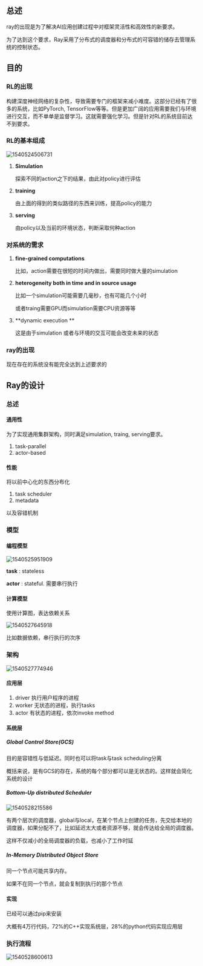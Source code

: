 ## 总述

ray的出现是为了解决AI应用创建过程中对框架灵活性和高效性的新要求。

为了达到这个要求，Ray采用了分布式的调度器和分布式的可容错的储存去管理系统的控制状态。

## 目的

### RL的出现

构建深度神经网络的复杂性，导致需要专门的框架来减小难度。这部分已经有了很多的系统，比如PyTorch, TensorFlow等等。但是更加广阔的应用需要我们与环境进行交互，而不单单是监督学习。这就需要强化学习。但是针对RL的系统目前达不到要求。

### RL的基本组成

![1540524506731](ray-overview/1540524506731.png)

1. **Simulation**

   探索不同的action之下的结果，由此对policy进行评估

2. **training**

   由上面的得到的类似路径的东西来训练，提高policy的能力

3. **serving**

   由policy以及当前的环境状态，判断采取何种action

### 对系统的需求

1. **fine-grained computations**

   比如，action需要在很短的时间内做出，需要同时做大量的simulation

2. **heterogeneity  both in time and in source usage**

   比如一个simulation可能需要几毫秒，也有可能几个小时

   或者traing需要GPU而simulation需要CPU资源等等

3. **dynamic execution **

   这是由于simulation 或者与环境的交互可能会改变未来的状态

### ray的出现

现在存在的系统没有能完全达到上述要求的

## Ray的设计

### 总述

#### 通用性

为了实现通用集群架构，同时满足simulation, traing, serving要求。

1. task-parallel
2. actor-based

#### 性能

将以前中心化的东西分布化

1. task scheduler
2. metadata

以及容错机制

### 模型

#### 编程模型

![1540525951909](ray-overview/1540525951909.png)

**task** : stateless

**actor** : stateful. 需要串行执行

#### 计算模型

使用计算图，表达依赖关系

![1540527645918](ray-overview/1540527645918.png)

比如数据依赖，串行执行的次序

### 架构

![1540527774946](ray-overview/1540527774946.png)

#### 应用层

1.  driver 执行用户程序的进程
2. worker 无状态的进程，执行tasks
3. actor 有状态的进程，依次invoke method

#### 系统层

##### Global Control Store(GCS)

目的是容错性与低延迟。同时也可以将task与task scheduling分离

概括来说，是有GCS的存在，系统的每个部分都可以是无状态的。这样就会简化系统的设计

##### Bottom-Up distributed Scheduler

![1540528215586](ray-overview/1540528215586.png)

有两个层次的调度器，global与local，在某个节点上创建的任务，先交给本地的调度器，如果分配不了，比如延迟太大或者资源不够，就会传达给全局的调度器。

这样不仅减小的全局调度器的负载，也减小了工作时延

##### In-Memory Distributed Object Store

同一个节点可能共享内存。

如果不在同一个节点，就会复制到执行的那个节点

#### 实现

已经可以通过pip来安装

大概有4万行代码，72%的C++实现系统层，28%的python代码实现应用层

### 执行流程

![1540528600613](ray-overview/1540528600613.png)



